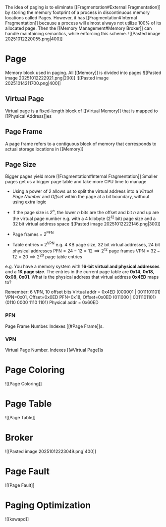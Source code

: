 The idea of paging is to eliminate [[Fragmentation#External Fragmentation]] by storing the memory footprint of a process in discontinuous memory locations called Pages.
However, it has [[Fragmentation#Internal Fragmentation]] because a process will almost always not utilize 100% of its allocated page.
Then the [[Memory Management#Memory Broker]] can handle maintaining semantics, while enforcing this scheme.
![[Pasted image 20251012220055.png|400]] 
# Page
Memory block used in paging.
All [[Memory]] is divided into pages
![[Pasted image 20251012222921.png|200]]
![[Pasted image 20251014211700.png|400]]
## Virtual Page
Virtual page is a fixed-length block of [[Virtual Memory]] that is mapped to [[Physical Address]]es
## Page Frame
A page frame refers to a contiguous block of memory that corresponds to actual storage locations in [[Memory]]
## Page Size
Bigger pages yield more [[Fragmentation#Internal Fragmentation]]
Smaller pages get us a bigger page table and take more CPU time to manage

* Using a power of 2 allows us to split the virtual address into a *Virtual Page Number* and *Offset* within the page at a bit boundary, without using extra logic
* If the page size is $2^n$, the lower $n$ bits are the offset and bit $n$ and up are the virtual page number
 e.g. with a 4 kilobyte ($2^{12}$ bit) page size and a 32 bit virtual address space
 ![[Pasted image 20251012222146.png|300]]

* Page frames = $2^{\text{PFN}}$
* Table entries = $2^{\text{VPN}}$
e.g. 4 KB page size, 32 bit virtual addresses, 24 bit physical addresses
$\text{PFN} = 24 - 12= 12 \implies 2^{12}\text{ page frames}$
$\text{VPN} = 32 - 12 = 20 \implies 2^{20}\text{ page table entries}$

e.g.
You have a memory system with **16-bit virtual and physical addresses** and a **1K page size**. The entries in the current page table are **0x14**, **0x18**, **0x08**, **0x01**. What is the physical address that virtual address **0x4ED** maps to?

Remember: 6 VPN, 10 offset bits 
Virtual addr = 0x4ED 
(000001 | 0011101101) 
VPN=0x01, Offset=0x0ED 
PFN=0x18, Offset=0x0ED 
(011000 | 0011101101) 
(0110 0000 1110 1101) 
Physical addr = 0x60ED
### PFN
Page Frame Number. Indexes [[#Page Frame]]s.
### VPN
Virtual Page Number. Indexes [[#Virtual Page]]s

# Page Coloring
![[Page Coloring]]
# Page Table
![[Page Table]]
# Broker
![[Pasted image 20251012223049.png|400]]

# Page Fault
![[Page Fault]]

# Paging Optimization
![[kswapd]]